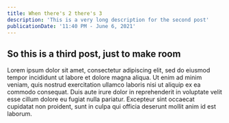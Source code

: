 ```yaml
---
title: When there's 2 there's 3
description: 'This is a very long description for the second post'
publicationDate: '11:40 PM - June 6, 2021'
---
```


## So this is a third post, just to make room

Lorem ipsum dolor sit amet, consectetur adipiscing elit, sed do eiusmod tempor incididunt ut labore
et dolore magna aliqua. Ut enim ad minim veniam, quis nostrud exercitation ullamco laboris nisi ut aliquip ex ea commodo
consequat. Duis aute irure dolor in reprehenderit in voluptate velit esse cillum dolore eu fugiat nulla pariatur.
Excepteur sint occaecat cupidatat non proident, sunt in culpa qui officia deserunt mollit anim id est laborum.